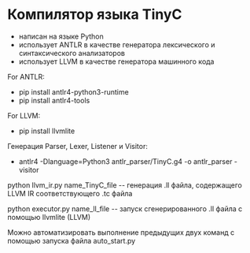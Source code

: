 # Компилятор языка TinyC
* написан на языке Python
* использует ANTLR в качестве генератора лексического и синтаксического анализаторов
* использует LLVM в качестве генератора машинного кода

For ANTLR:
* pip install antlr4-python3-runtime
* pip install antlr4-tools

For LLVM:
* pip install llvmlite

Генерация Parser, Lexer, Listener и Visitor:
* antlr4 -Dlanguage=Python3 antlr_parser/TinyC.g4 -o antlr_parser -visitor

python llvm_ir.py name_TinyC_file  -- генерация .ll  файла, содержащего LLVM IR соответствующего .tc файла

python executor.py name_ll_file -- запуск сгенерированного .ll файла с помощью llvmlite (LLVM)

Можно автоматизировать выполнение предыдущих двух команд с помощью запуска файла auto_start.py 
